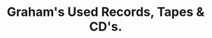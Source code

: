 ---
title: "Graham's Used Records, Tapes & CD's."
url: /erie/grahams-used-records-tapes-and-cds/
shop: music
---